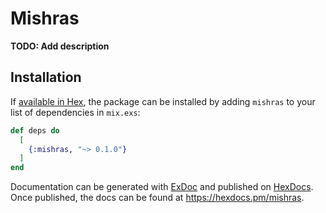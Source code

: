 # Mishras

**TODO: Add description**

## Installation

If [available in Hex](https://hex.pm/docs/publish), the package can be installed
by adding `mishras` to your list of dependencies in `mix.exs`:

```elixir
def deps do
  [
    {:mishras, "~> 0.1.0"}
  ]
end
```

Documentation can be generated with [ExDoc](https://github.com/elixir-lang/ex_doc)
and published on [HexDocs](https://hexdocs.pm). Once published, the docs can
be found at <https://hexdocs.pm/mishras>.

